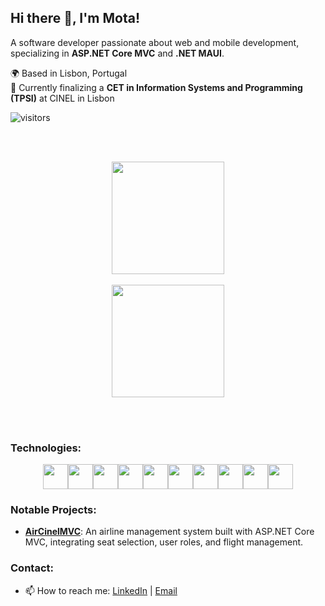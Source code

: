## Hi there 👋, I'm Mota!
A software developer passionate about web and mobile development, specializing in **ASP.NET Core MVC** and **.NET MAUI**.

🌍 Based in Lisbon, Portugal  
💼 Currently finalizing a **CET in Information Systems and Programming (TPSI)** at CINEL in Lisbon

![visitors](https://komarev.com/ghpvc/?username=SalavessaMota&color=blue)

<br><br>

<div align='center'>
  <img height="180em" src="https://github-readme-stats.vercel.app/api?username=SalavessaMota&show_icons=true&theme=dracula&include_all_commits=true&count_private=true"/>
  <br><br>
  <img height="180em" src="https://github-readme-stats.vercel.app/api/top-langs/?username=SalavessaMota&layout=compact&langs_count=16&theme=dracula&count_private=true"/>
</div>
  
<br><br>

### Technologies:
<div align='center' style="display: flex;flex-flow: row wrap; justify-content: center;">
  <code><img height="40" src="https://cdn.jsdelivr.net/gh/devicons/devicon/icons/html5/html5-original.svg"></code>
  <code><img height="40" src="https://cdn.jsdelivr.net/gh/devicons/devicon/icons/css3/css3-original.svg"></code>
  <code><img height="40" src="https://cdn.jsdelivr.net/gh/devicons/devicon/icons/bootstrap/bootstrap-original.svg"></code>
  <code><img height="40" src="https://cdn.jsdelivr.net/gh/devicons/devicon/icons/javascript/javascript-original.svg"></code>
  <code><img height="40" src="https://cdn.jsdelivr.net/gh/devicons/devicon/icons/csharp/csharp-original.svg"></code>
  <code><img height="40" src="https://cdn.jsdelivr.net/gh/devicons/devicon/icons/dotnetcore/dotnetcore-original.svg"></code>
  <code><img height="40" src="https://cdn.jsdelivr.net/gh/devicons/devicon/icons/xamarin/xamarin-original.svg"></code>
  <code><img height="40" src="https://cdn.jsdelivr.net/gh/devicons/devicon/icons/microsoftsqlserver/microsoftsqlserver-plain.svg"></code>
  <code><img height="40" src="https://cdn.jsdelivr.net/gh/devicons/devicon/icons/azure/azure-original.svg"></code>
  <code><img height="40" src="https://cdn.jsdelivr.net/gh/devicons/devicon/icons/git/git-original.svg"></code>
</div>

### Notable Projects:
- **[AirCinelMVC](https://github.com/SalavessaMota/AirCinelMVC)**: An airline management system built with ASP.NET Core MVC, integrating seat selection, user roles, and flight management.


### Contact:
- 📫 How to reach me: [LinkedIn](https://linkedin.com/in/SalavessaMota) | [Email](mailto:nunosalavessa@hotmail.com)
